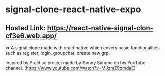 # signal-clone-react-native-expo

## Hosted Link: https://react-native-signal-clon-cf3e6.web.app/


=> A signal clone made with react native which covers basic functionalities such as register, login, groupchat, create new grp.

Inspired by Practise project made by Sonny Sangha on his YouTube channel. (https://www.youtube.com/watch?v=MJzmZ9qmdaE)
